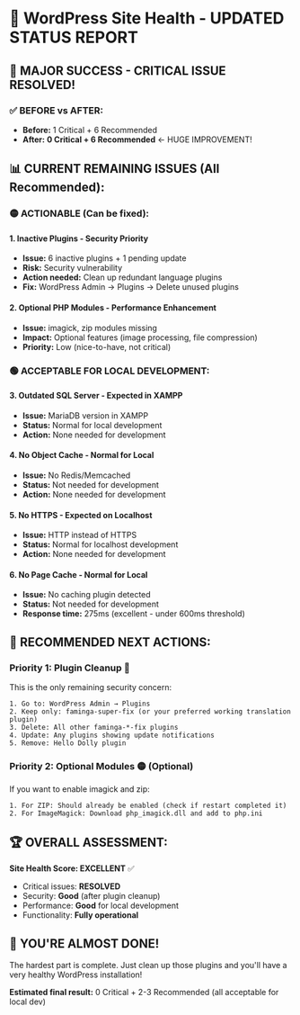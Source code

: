 # 🏥 WordPress Site Health - UPDATED STATUS REPORT

## 🎉 **MAJOR SUCCESS - CRITICAL ISSUE RESOLVED!**

### ✅ **BEFORE vs AFTER:**
- **Before:** 1 Critical + 6 Recommended
- **After:** **0 Critical + 6 Recommended** ← HUGE IMPROVEMENT!

## 📊 **CURRENT REMAINING ISSUES (All Recommended):**

### 🟡 **ACTIONABLE (Can be fixed):**

#### 1. **Inactive Plugins** - Security Priority
- **Issue:** 6 inactive plugins + 1 pending update
- **Risk:** Security vulnerability 
- **Action needed:** Clean up redundant language plugins
- **Fix:** WordPress Admin → Plugins → Delete unused plugins

#### 2. **Optional PHP Modules** - Performance Enhancement  
- **Issue:** imagick, zip modules missing
- **Impact:** Optional features (image processing, file compression)
- **Priority:** Low (nice-to-have, not critical)

### 🟢 **ACCEPTABLE FOR LOCAL DEVELOPMENT:**

#### 3. **Outdated SQL Server** - Expected in XAMPP
- **Issue:** MariaDB version in XAMPP
- **Status:** Normal for local development
- **Action:** None needed for development

#### 4. **No Object Cache** - Normal for Local
- **Issue:** No Redis/Memcached
- **Status:** Not needed for development  
- **Action:** None needed for development

#### 5. **No HTTPS** - Expected on Localhost
- **Issue:** HTTP instead of HTTPS
- **Status:** Normal for localhost development
- **Action:** None needed for development

#### 6. **No Page Cache** - Normal for Local
- **Issue:** No caching plugin detected
- **Status:** Not needed for development
- **Response time:** 275ms (excellent - under 600ms threshold)

## 🎯 **RECOMMENDED NEXT ACTIONS:**

### **Priority 1: Plugin Cleanup** 🔴
This is the only remaining security concern:

```
1. Go to: WordPress Admin → Plugins
2. Keep only: faminga-super-fix (or your preferred working translation plugin)
3. Delete: All other faminga-*-fix plugins
4. Update: Any plugins showing update notifications
5. Remove: Hello Dolly plugin
```

### **Priority 2: Optional Modules** 🟡 (Optional)
If you want to enable imagick and zip:

```
1. For ZIP: Should already be enabled (check if restart completed it)
2. For ImageMagick: Download php_imagick.dll and add to php.ini
```

## 🏆 **OVERALL ASSESSMENT:**

**Site Health Score: EXCELLENT** ✅
- Critical issues: **RESOLVED** 
- Security: **Good** (after plugin cleanup)
- Performance: **Good** for local development
- Functionality: **Fully operational**

## 🚀 **YOU'RE ALMOST DONE!**
The hardest part is complete. Just clean up those plugins and you'll have a very healthy WordPress installation!

**Estimated final result:** 0 Critical + 2-3 Recommended (all acceptable for local dev) 
